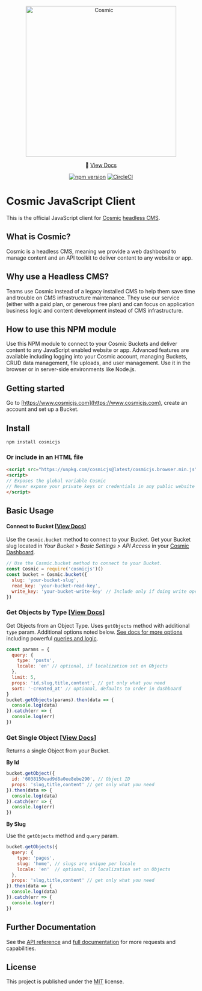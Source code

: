 <p align="center">
  <a href="https://www.cosmicjs.com"><img src="https://cdn.cosmicjs.com/3cf62ab0-8e13-11ea-9b8f-cd0254a8c979-cosmic-dark.svg" alt="Cosmic" width="400"></a>
</p>
<p align="center">
  📖 <a href="https://docs.cosmicjs.com">View Docs</a>
</p>
<p align="center">
	<a href="https://www.npmjs.com/package/cosmicjs"><img src="https://badge.fury.io/js/cosmicjs.svg" alt="npm version"></a>
	<a href="https://circleci.com/gh/cosmicjs/cosmicjs-node"><img src="https://circleci.com/gh/cosmicjs/cosmicjs-node.svg?style=shield" alt="CircleCI"></a>
</p>

# Cosmic JavaScript Client

This is the official JavaScript client for [Cosmic](https://www.cosmicjs.com) [headless CMS](https://www.cosmicjs.com/headless-cms).

## What is Cosmic?
Cosmic is a headless CMS, meaning we provide a web dashboard to manage content and an API toolkit to deliver content to any website or app.

## Why use a Headless CMS?
Teams use Cosmic instead of a legacy installed CMS to help them save time and trouble on CMS infrastructure maintenance. They use our service (either with a paid plan, or generous free plan) and can focus on application business logic and content development instead of CMS infrastructure.

## How to use this NPM module
Use this NPM module to connect to your Cosmic Buckets and deliver content to any JavaScript enabled website or app.  Advanced features are available including logging into your Cosmic account, managing Buckets, CRUD data management, file uploads, and user management. Use it in the browser or in server-side environments like Node.js.

## Getting started
Go to [https://www.cosmicjs.com](https://www.cosmicjs.com), create an account and set up a Bucket.

## Install
```
npm install cosmicjs
```
### Or include in an HTML file
```html
<script src="https://unpkg.com/cosmicjs@latest/cosmicjs.browser.min.js"></script>
<script>
// Exposes the global variable Cosmic
// Never expose your private keys or credentials in any public website's client-side code
</script>
```

## Basic Usage

#### Connect to Bucket [[View Docs](https://docs.cosmicjs.com/api-reference/getting-started/introduction#api-access-keys)]
Use the `Cosmic.bucket` method to connect to your Bucket. Get your Bucket slug located in <i>Your Bucket > Basic Settings > API Access</i> in your [Cosmic Dashboard](https://app.cosmicjs.com/login).
```javascript
// Use the Cosmic.bucket method to connect to your Bucket.
const Cosmic = require('cosmicjs')()
const bucket = Cosmic.bucket({
  slug: 'your-bucket-slug',
  read_key: 'your-bucket-read-key',
  write_key: 'your-bucket-write-key' // Include only if doing write operations.
})
```

### Get Objects by Type [[View Docs](https://docs.cosmicjs.com/api-reference/objects)]
Get Objects from an Object Type. Uses `getObjects` method with additional `type` param. Additional options noted below. [See docs for more options](https://docs.cosmicjs.com/api-reference/objects) including powerful [queries and logic](https://docs.cosmicjs.com/api-reference/queries).
```javascript
const params = {
  query: {
    type: 'posts',
    locale: 'en' // optional, if localization set on Objects
  },
  limit: 5,
  props: 'id,slug,title,content', // get only what you need
  sort: '-created_at' // optional, defaults to order in dashboard
}
bucket.getObjects(params).then(data => {
  console.log(data)
}).catch(err => {
  console.log(err)
})
```

### Get Single Object [[View Docs](https://docs.cosmicjs.com/api-reference/objects#get-object)]
Returns a single Object from your Bucket.

**By Id**

```javascript
bucket.getObject({
  id: '6038150ead9d8a0ee8ebe290', // Object ID
  props: 'slug,title,content' // get only what you need
}).then(data => {
  console.log(data)
}).catch(err => {
  console.log(err)
})
```

**By Slug**

Use the `getObjects` method and `query` param.
```javascript
bucket.getObjects({
  query: {
    type: 'pages',
    slug: 'home', // slugs are unique per locale
    locale: 'en'  // optional, if localization set on Objects
  },
  props: 'slug,title,content' // get only what you need
}).then(data => {
  console.log(data)
}).catch(err => {
  console.log(err)
})
```
## Further Documentation
See the [API reference](API.md) and [full documentation](https://docs.cosmicjs.com) for more requests and capabilities.

## License
This project is published under the [MIT](LICENSE) license.